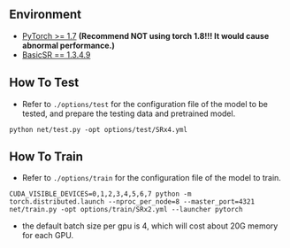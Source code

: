 ## Environment
- [PyTorch >= 1.7](https://pytorch.org/) **(Recommend **NOT** using torch 1.8!!! It would cause abnormal performance.)**
- [BasicSR == 1.3.4.9](https://github.com/XPixelGroup/BasicSR/blob/master/INSTALL.md) 

## How To Test

- Refer to `./options/test` for the configuration file of the model to be tested, and prepare the testing data and pretrained model.  
```
python net/test.py -opt options/test/SRx4.yml
```

## How To Train
- Refer to `./options/train` for the configuration file of the model to train.
```
CUDA_VISIBLE_DEVICES=0,1,2,3,4,5,6,7 python -m torch.distributed.launch --nproc_per_node=8 --master_port=4321 net/train.py -opt options/train/SRx2.yml --launcher pytorch
```
- the default batch size per gpu is 4, which will cost about 20G memory for each GPU.  

